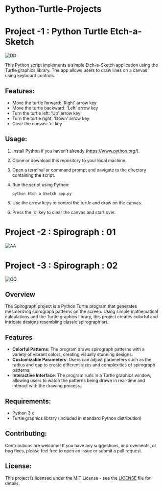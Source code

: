 # Python-Turtle-Projects


# Project -1 : Python Turtle Etch-a-Sketch
 ![DD](https://github.com/Himel-Sarder/Python-Turtle-Projects/assets/143216886/3cf424e5-6e2d-4857-b8c5-181003d64c9b)

This Python script implements a simple Etch-a-Sketch application using the Turtle graphics library. The app allows users to draw lines on a canvas using keyboard controls.

## Features:

- Move the turtle forward: 'Right' arrow key
- Move the turtle backward: 'Left' arrow key
- Turn the turtle left: 'Up' arrow key
- Turn the turtle right: 'Down' arrow key
- Clear the canvas: 'c' key

## Usage:

1. Install Python if you haven't already (https://www.python.org/).
2. Clone or download this repository to your local machine.
3. Open a terminal or command prompt and navigate to the directory containing the script.
4. Run the script using Python:

   ```
   python Etch a Sketch app.py
   ```

5. Use the arrow keys to control the turtle and draw on the canvas.
6. Press the 'c' key to clear the canvas and start over.

# Project -2 : Spirograph : 01
![AA](https://github.com/Himel-Sarder/Python-Turtle-Projects/assets/143216886/1f240d58-4863-44ee-8f61-b97257363c47)
# Project -3 : Spirograph : 02   
![QQ](https://github.com/Himel-Sarder/Python-Turtle-Projects/assets/143216886/988c165c-693a-4ac1-a0b0-87b47ea0b047)

## Overview

The Spirograph project is a Python Turtle program that generates mesmerizing spirograph patterns on the screen. Using simple mathematical calculations and the Turtle graphics library, this project creates colorful and intricate designs resembling classic spirograph art.

## Features

- **Colorful Patterns**: The program draws spirograph patterns with a variety of vibrant colors, creating visually stunning designs.
- **Customizable Parameters**: Users can adjust parameters such as the radius and gap to create different sizes and complexities of spirograph patterns.
- **Interactive Interface**: The program runs in a Turtle graphics window, allowing users to watch the patterns being drawn in real-time and interact with the drawing process.


## Requirements:

- Python 3.x
- Turtle graphics library (included in standard Python distribution)

## Contributing:

Contributions are welcome! If you have any suggestions, improvements, or bug fixes, please feel free to open an issue or submit a pull request.

## License:

This project is licensed under the MIT License - see the [LICENSE](LICENSE) file for details.
